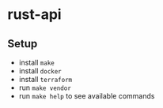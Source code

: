 # rust-api

## Setup
* install `make`
* install `docker`
* install `terraform`
* run `make vendor`
* run `make help` to see available commands
